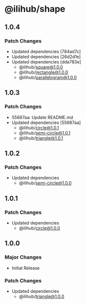 # @ilihub/shape

## 1.0.4

### Patch Changes

- Updated dependencies [784ad7c]
- Updated dependencies [26d2d1e]
- Updated dependencies [dda783e]
  - @ilihub/square@1.0.0
  - @ilihub/rectangle@1.0.0
  - @ilihub/parallelogram@1.0.0

## 1.0.3

### Patch Changes

- 55687aa: Update README.md
- Updated dependencies [55687aa]
  - @ilihub/circle@1.0.1
  - @ilihub/semi-circle@1.0.1
  - @ilihub/triangle@1.0.1

## 1.0.2

### Patch Changes

- Updated dependencies
  - @ilihub/semi-circle@1.0.0

## 1.0.1

### Patch Changes

- Updated dependencies
  - @ilihub/circle@1.0.0

## 1.0.0

### Major Changes

- Initial Release

### Patch Changes

- Updated dependencies
  - @ilihub/triangle@1.0.0
